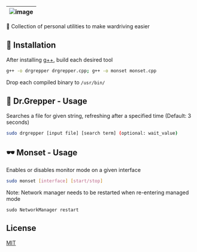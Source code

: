 | ![image](https://user-images.githubusercontent.com/63486672/113641162-ad092e00-9642-11eb-8814-9d55299fc177.png) |
| :------: |
🚗 Collection of personal utilities to make wardriving easier
 
## 📝 Installation

After installing [g++](https://installlion.com/kali/kali/main/g/g++/install/index.html), build each desired tool

```bash
g++ -o drgrepper drgrepper.cpp; g++ -o monset monset.cpp
```

Drop each compiled binary to `/usr/bin/`

## 🥤 Dr.Grepper - Usage

Searches a file for given string, refreshing after a specified time (Default: 3 seconds)
```bash
sudo drgrepper [input file] [search term] (optional: wait_value) 
```
## 🕶️ Monset - Usage

Enables or disables monitor mode on a given interface
```bash
sudo monset [interface] [start/stop] 
```
Note: Network manager needs to be restarted when re-entering managed mode  

`sudo NetworkManager restart`

## License
[MIT](https://choosealicense.com/licenses/mit/)
